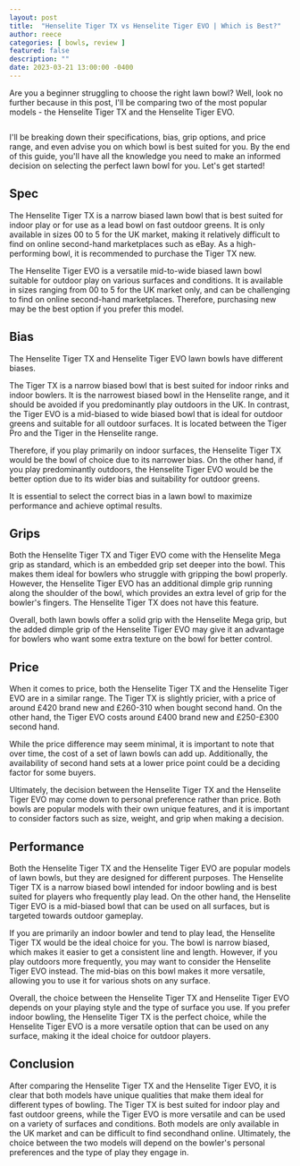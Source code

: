 ```yaml
---
layout: post
title:  "Henselite Tiger TX vs Henselite Tiger EVO | Which is Best?"
author: reece
categories: [ bowls, review ]
featured: false
description: ""
date: 2023-03-21 13:00:00 -0400
---
```

    

<!-- wp:paragraph -->
<p xmlns="http://www.w3.org/1999/xhtml">Are you a beginner struggling to choose the right lawn bowl? Well, look no further because in this post, I'll be comparing two of the most popular models - the Henselite Tiger TX and the Henselite Tiger EVO. </p>
<!-- /wp:paragraph -->

<!-- wp:image {"id":1976,"sizeSlug":"large","linkDestination":"none"} -->
<figure class="wp-block-image size-large"><img src="/img/posts/henselite-tiger-tx-vs-henselite-tiger-evo-1024x576.jpg" alt="" class="wp-image-1976"/></figure>
<!-- /wp:image -->

<!-- wp:paragraph -->
<p>I'll be breaking down their specifications, bias, grip options, and price range, and even advise you on which bowl is best suited for you. By the end of this guide, you'll have all the knowledge you need to make an informed decision on selecting the perfect lawn bowl for you. Let's get started!</p>
<!-- /wp:paragraph -->

<!-- wp:heading -->
<h2>Spec</h2>
<!-- /wp:heading -->

<!-- wp:block {"ref":2732} /-->

<!-- wp:paragraph -->
<p>The Henselite Tiger TX is a narrow biased lawn bowl that is best suited for indoor play or for use as a lead bowl on fast outdoor greens. It is only available in sizes 00 to 5 for the UK market, making it relatively difficult to find on online second-hand marketplaces such as eBay. As a high-performing bowl, it is recommended to purchase the Tiger TX new.</p>
<!-- /wp:paragraph -->

<!-- wp:block {"ref":2723} /-->

<!-- wp:paragraph -->
<p>The Henselite Tiger EVO is a versatile mid-to-wide biased lawn bowl suitable for outdoor play on various surfaces and conditions. It is available in sizes ranging from 00 to 5 for the UK market only, and can be challenging to find on online second-hand marketplaces. Therefore, purchasing new may be the best option if you prefer this model.</p>
<!-- /wp:paragraph -->

<!-- wp:heading -->
<h2>Bias</h2>
<!-- /wp:heading -->

<!-- wp:paragraph -->
<p>The Henselite Tiger TX and Henselite Tiger EVO lawn bowls have different biases. </p>
<!-- /wp:paragraph -->

<!-- wp:block {"ref":2835} /-->

<!-- wp:paragraph -->
<p>The Tiger TX is a narrow biased bowl that is best suited for indoor rinks and indoor bowlers. It is the narrowest biased bowl in the Henselite range, and it should be avoided if you predominantly play outdoors in the UK. In contrast, the Tiger EVO is a mid-biased to wide biased bowl that is ideal for outdoor greens and suitable for all outdoor surfaces. It is located between the Tiger Pro and the Tiger in the Henselite range.</p>
<!-- /wp:paragraph -->

<!-- wp:paragraph -->
<p>Therefore, if you play primarily on indoor surfaces, the Henselite Tiger TX would be the bowl of choice due to its narrower bias. On the other hand, if you play predominantly outdoors, the Henselite Tiger EVO would be the better option due to its wider bias and suitability for outdoor greens. </p>
<!-- /wp:paragraph -->

<!-- wp:block {"ref":2838} /-->

<!-- wp:paragraph -->
<p>It is essential to select the correct bias in a lawn bowl to maximize performance and achieve optimal results.</p>
<!-- /wp:paragraph -->

<!-- wp:heading -->
<h2>Grips</h2>
<!-- /wp:heading -->

<!-- wp:paragraph -->
<p>Both the Henselite Tiger TX and Tiger EVO come with the Henselite Mega grip as standard, which is an embedded grip set deeper into the bowl. This makes them ideal for bowlers who struggle with gripping the bowl properly. However, the Henselite Tiger EVO has an additional dimple grip running along the shoulder of the bowl, which provides an extra level of grip for the bowler's fingers. The Henselite Tiger TX does not have this feature.</p>
<!-- /wp:paragraph -->

<!-- wp:paragraph -->
<p>Overall, both lawn bowls offer a solid grip with the Henselite Mega grip, but the added dimple grip of the Henselite Tiger EVO may give it an advantage for bowlers who want some extra texture on the bowl for better control.</p>
<!-- /wp:paragraph -->

<!-- wp:heading -->
<h2>Price</h2>
<!-- /wp:heading -->

<!-- wp:paragraph -->
<p>When it comes to price, both the Henselite Tiger TX and the Henselite Tiger EVO are in a similar range. The Tiger TX is slightly pricier, with a price of around £420 brand new and £260-310 when bought second hand. On the other hand, the Tiger EVO costs around £400 brand new and £250-£300 second hand.</p>
<!-- /wp:paragraph -->

<!-- wp:paragraph -->
<p>While the price difference may seem minimal, it is important to note that over time, the cost of a set of lawn bowls can add up. Additionally, the availability of second hand sets at a lower price point could be a deciding factor for some buyers.</p>
<!-- /wp:paragraph -->

<!-- wp:paragraph -->
<p>Ultimately, the decision between the Henselite Tiger TX and the Henselite Tiger EVO may come down to personal preference rather than price. Both bowls are popular models with their own unique features, and it is important to consider factors such as size, weight, and grip when making a decision.</p>
<!-- /wp:paragraph -->

<!-- wp:heading -->
<h2>Performance</h2>
<!-- /wp:heading -->

<!-- wp:paragraph -->
<p>Both the Henselite Tiger TX and the Henselite Tiger EVO are popular models of lawn bowls, but they are designed for different purposes. The Henselite Tiger TX is a narrow biased bowl intended for indoor bowling and is best suited for players who frequently play lead. On the other hand, the Henselite Tiger EVO is a mid-biased bowl that can be used on all surfaces, but is targeted towards outdoor gameplay.</p>
<!-- /wp:paragraph -->

<!-- wp:paragraph -->
<p>If you are primarily an indoor bowler and tend to play lead, the Henselite Tiger TX would be the ideal choice for you. The bowl is narrow biased, which makes it easier to get a consistent line and length. However, if you play outdoors more frequently, you may want to consider the Henselite Tiger EVO instead. The mid-bias on this bowl makes it more versatile, allowing you to use it for various shots on any surface.</p>
<!-- /wp:paragraph -->

<!-- wp:paragraph -->
<p>Overall, the choice between the Henselite Tiger TX and Henselite Tiger EVO depends on your playing style and the type of surface you use. If you prefer indoor bowling, the Henselite Tiger TX is the perfect choice, while the Henselite Tiger EVO is a more versatile option that can be used on any surface, making it the ideal choice for outdoor players.</p>
<!-- /wp:paragraph -->

<!-- wp:heading -->
<h2>Conclusion</h2>
<!-- /wp:heading -->

<!-- wp:paragraph -->
<p>After comparing the Henselite Tiger TX and the Henselite Tiger EVO, it is clear that both models have unique qualities that make them ideal for different types of bowling. The Tiger TX is best suited for indoor play and fast outdoor greens, while the Tiger EVO is more versatile and can be used on a variety of surfaces and conditions. Both models are only available in the UK market and can be difficult to find secondhand online. Ultimately, the choice between the two models will depend on the bowler's personal preferences and the type of play they engage in.</p>
<!-- /wp:paragraph -->
    